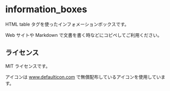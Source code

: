 # information_boxes

HTML table タグを使ったインフォメーションボックスです。

Web サイトや Markdown で文書を書く時などにコピペしてご利用ください。

## ライセンス

MIT ライセンスです。

アイコンは [www\.defaulticon\.com](http://www.defaulticon.com/) で無償配布しているアイコンを使用しています。